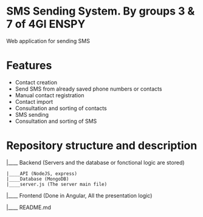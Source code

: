# SMS Sending System. By groups 3 & 7 of 4GI ENSPY

Web application for sending SMS

# Features

- Contact creation
- Send SMS from already saved phone numbers or contacts
- Manual contact registration
- Contact import
- Consultation and sorting of contacts
- SMS sending
- Consultation and sorting of SMS

# Repository structure and description

|____ Backend (Servers and the database or fonctional logic are stored)

    |____API (NodeJS, express)
    |____Database (MongoDB)
	|____server.js (The server main file)

|____ Frontend (Done in Angular, All the presentation logic)

|____ README.md
